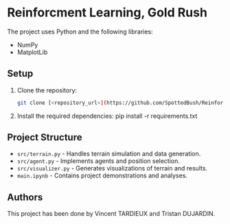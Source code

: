 # Reinforcment Learning, Gold Rush
The project uses Python and the following libraries:
- NumPy
- MatplotLib

## Setup

1. Clone the repository:
   ```bash
   git clone [<repository_url>](https://github.com/SpottedBush/ReinforcmentLearning-Gold_Rush.git)
2. Install the required dependencies:
   pip install -r requirements.txt

## Project Structure

- `src/terrain.py` - Handles terrain simulation and data generation.
- `src/agent.py` - Implements agents and position selection.
- `src/visualizer.py` - Generates visualizations of terrain and results.
- `main.ipynb` - Contains project demonstrations and analyses.

## Authors
This project has been done by Vincent TARDIEUX and Tristan DUJARDIN.
